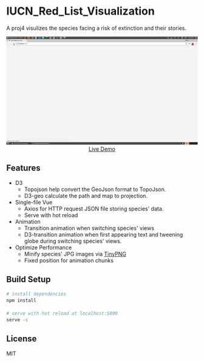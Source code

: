 # IUCN_Red_List_Visualization

A proj4 visulizes the species facing a risk of extinction and their stories.

<p align="center">
  <a href="https://52-hz-whale.github.io/IUCN_Red_List_Visualization/" target="_blank">
    <img src="ezgif-3-5d39ae4c8f.gif" width="700px">
    <br>
    Live Demo
  </a>
</p>

## Features

- D3
  - Topojson help convert the GeoJson format to TopoJson.
  - D3-geo calculate the path and map to projection.
- Single-file Vue
  - Axios for HTTP request JSON file storing species' data.
  - Serve with hot reload
- Animation
  - Transition animation when switching species' views
  - D3-transition animation when first appearing text and tweening globe during switching species' views.
- Optimize Performance
  - Minify species' JPG images via [TinyPNG](tinypng.com)
  - Fixed position for animation chunks

## Build Setup

```bash
# install dependencies
npm install

# serve with hot reload at localhost:5000
serve -c
```

## License

MIT